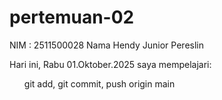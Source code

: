 # pertemuan-02
NIM :   2511500028
Nama Hendy Junior Pereslin<br>

Hari ini, Rabu 01.Oktober.2025 saya mempelajari:
<ol>
  <l1>git add, git commit, push origin main</l1>
</ol>
